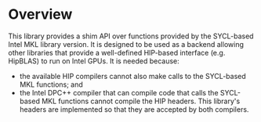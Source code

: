 # Overview

This library provides a shim API over functions provided by the SYCL-based
Intel MKL library version.  It is designed to be used as a backend allowing
other libraries that provide a well-defined HIP-based interface (e.g. HipBLAS)
to run on Intel GPUs.  It is needed because:
* the available HIP compilers cannot also make calls to the SYCL-based MKL functions; and
* the Intel DPC++ compiler that can compile code that calls the SYCL-based MKL
functions cannot compile the HIP headers.
This library's headers are implemented so that they are accepted by both compilers.

